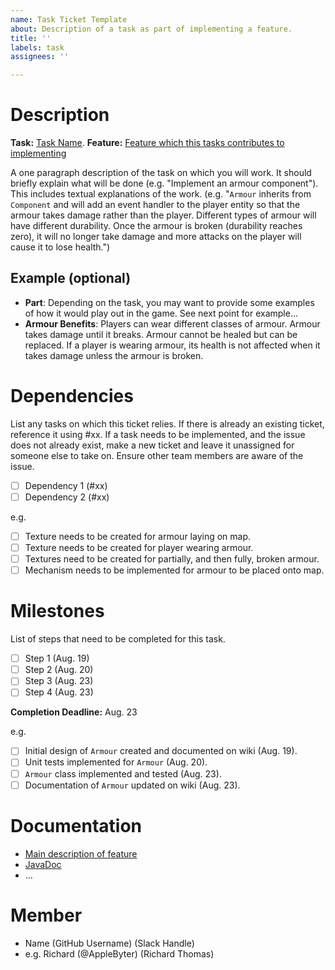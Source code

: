 ```yaml
---
name: Task Ticket Template
about: Description of a task as part of implementing a feature.
title: ''
labels: task
assignees: ''

---
```


# **Description**
**Task:** [Task Name](#3).
**Feature:** [Feature which this tasks contributes to implementing](#2)

A one paragraph description of the task on which you will work. It should briefly explain what will be done (e.g. "Implement an armour component"). This includes textual explanations of the work. (e.g. "`Armour` inherits from `Component` and will add an event handler to the player entity so that the armour takes damage rather than the player. Different types of armour will have different durability. Once the armour is broken (durability reaches zero), it will no longer take damage and more attacks on the player will cause it to lose health.")
 
## **Example (optional)**
- **Part**: Depending on the task, you may want to provide some examples of how it would play out in the game. See next point for example...
- **Armour Benefits**: Players can wear different classes of armour. Armour takes damage until it breaks. Armour cannot be healed but can be replaced. If a player is wearing armour, its health is not affected when it takes damage unless the armour is broken.

# **Dependencies**
List any tasks on which this ticket relies. If there is already an existing ticket, reference it using #xx. If a task needs to be implemented, and the issue does not already exist, make a new ticket and leave it unassigned for someone else to take on. Ensure other team members are aware of the issue.

- [ ] Dependency 1 (#xx)
- [ ] Dependency 2 (#xx)

e.g.
- [ ] Texture needs to be created for armour laying on map.
- [ ] Texture needs to be created for player wearing armour.
- [ ] Textures need to be created for partially, and then fully, broken armour.
- [ ] Mechanism needs to be implemented for armour to be placed onto map.
 
# **Milestones**
List of steps that need to be completed for this task.
- [ ] Step 1 (Aug. 19)
- [ ] Step 2 (Aug. 20)
- [ ] Step 3 (Aug. 23)
- [ ] Step 4 (Aug. 23)
 
**Completion Deadline:** Aug. 23

e.g.
- [ ] Initial design of `Armour` created and documented on wiki (Aug. 19).
- [ ] Unit tests implemented for `Armour` (Aug. 20).
- [ ] `Armour` class implemented and tested (Aug. 23).
- [ ] Documentation of `Armour` updated on wiki (Aug. 23).
 
# **Documentation**
- [Main description of feature](../wiki/Game-Screens)
- [JavaDoc](JavaDoc/Location/Package/Class)
- ...
 
# **Member**
- Name (GitHub Username) (Slack Handle)
- e.g. Richard (@AppleByter) (Richard Thomas)

